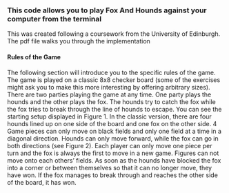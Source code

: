 ### This code allows you to play Fox And Hounds against your computer from the terminal

This was created following a coursework from the University of Edinburgh. The pdf file walks you through the implementation

#### Rules of the Game
The following section will introduce you to the specific rules of the game. The game is played on a classic 8x8 checker board (some of the exercises might ask you to make this more interesting by offering arbitrary sizes). There are two parties playing the game at any time. One party plays the hounds and the other plays the fox. The hounds try to catch the fox while the fox tries to break through the line of hounds to escape.
You can see the starting setup displayed in Figure 1. In the classic version, there are four hounds lined up on one side of the board and one fox on the other side.
4
Game pieces can only move on black fields and only one field at a time in a diagonal direction. Hounds can only move forward, while the fox can go in both directions (see Figure 2). Each player can only move one piece per turn and the fox is always the first to move in a new game.
Figures can not move onto each others’ fields. As soon as the hounds have blocked the fox into a corner or between themselves so that it can no longer move, they have won. If the fox manages to break through and reaches the other side of the board, it has won.


